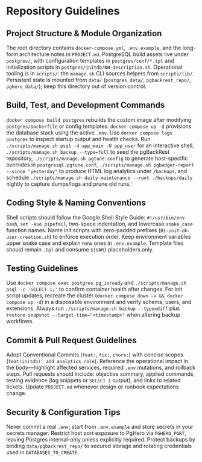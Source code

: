 <!--
SPDX-FileCopyrightText: 2025 Blackcat Informatics® Inc.
SPDX-License-Identifier: MIT
-->


# Repository Guidelines

## Project Structure & Module Organization
The root directory contains `docker-compose.yml`, `.env.example`, and the long-form architecture notes in `PROJECT.md`. PostgreSQL build assets live under `postgres/`, with configuration templates in `postgres/conf/*.tpl` and initialization scripts in `postgres/initdb/NN-description.sh`. Operational tooling is in `scripts/`: the `manage.sh` CLI sources helpers from `scripts/lib/`. Persistent state is mounted from `data/` (`postgres_data/`, `pgbackrest_repo/`, `pghero_data/`); keep this directory out of version control.

## Build, Test, and Development Commands
`docker compose build postgres` rebuilds the custom image after modifying `postgres/Dockerfile` or config templates. `docker compose up -d` provisions the database stack using the active `.env`. Use `docker compose logs postgres` to inspect startup output and health checks. Run `./scripts/manage.sh psql -d app_main -U app_user` for an interactive shell, `./scripts/manage.sh backup --type=full` to seed the pgBackRest repository, `./scripts/manage.sh pgtune-config` to generate host-specific overrides in `postgresql.pgtune.conf`, `./scripts/manage.sh pgbadger-report --since "yesterday"` to produce HTML log analytics under `/backups`, and schedule `./scripts/manage.sh daily-maintenance --root ./backups/daily` nightly to capture dumps/logs and prune old runs.`

## Coding Style & Naming Conventions
Shell scripts should follow the Google Shell Style Guide: `#!/usr/bin/env bash`, `set -euo pipefail`, two-space indentation, and lowercase `snake_case` function names. Name init scripts with zero-padded prefixes (`01-init-db-user-creation.sh`) to enforce execution order. Keep environment variables upper snake case and explain new ones in `.env.example`. Template files should remain `.tpl` and consume `${VAR}` placeholders only.

## Testing Guidelines
Use `docker compose exec postgres pg_isready` and `./scripts/manage.sh psql -c 'SELECT 1;'` to confirm container health after changes. For init script updates, recreate the cluster (`docker compose down -v && docker compose up -d`) in a disposable environment and verify schema, users, and extensions. Always run `./scripts/manage.sh backup --type=diff` plus `restore-snapshot --target-time="<timestamp>"` when altering backup workflows.

## Commit & Pull Request Guidelines
Adopt Conventional Commits (`feat:`, `fix:`, `chore:`) with concise scopes (`feat(initdb): add analytics role`). Reference the operational impact in the body—highlight affected services, required `.env` mutations, and rollback steps. Pull requests should include: objective summary, applied commands, testing evidence (log snippets or `SELECT 1` output), and links to related tickets. Update `PROJECT.md` whenever design or runbook expectations change.

## Security & Configuration Tips
Never commit a real `.env`; start from `.env.example` and store secrets in your secrets manager. Restrict host port exposure to PgHero via `PGHERO_PORT`, leaving Postgres internal-only unless explicitly required. Protect backups by binding `data/pgbackrest_repo/` to secured storage and rotating credentials used in `DATABASES_TO_CREATE`.
